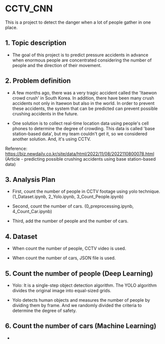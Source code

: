 # CCTV_CNN

This is a project to detect the danger when a lot of people gather in one place.

## 1. Topic description

+ The goal of this project is to predict pressure accidents in advance when enormous people are concentrated considering the number of people and the direction of their movement.

## 2. Problem definition

+ A few months ago, there was a very tragic accident called the 'Itaewon crowd crush' in South Korea. In addition, there have been many crush accidents not only in Itaewon but also in the world. In order to prevent these accidents, the system that can be predicted can prevent possible crushing accidents in the future.

+ One solution is to collect real-time location data using people's cell phones to determine the degree of crowding. This data is called 'base station-based data', but my team couldn't get it, so we considered another solution. And, it's using CCTV.

Reference: https://biz.newdaily.co.kr/site/data/html/2022/11/08/2022110800078.html (Article - predicting possible crushing accidents using base station-based data)

## 3. Analysis Plan

+ First, count the number of people in CCTV footage using yolo technique. (1_Dataset.ipynb, 2_Yolo.ipynb, 3_Count_People.ipynb)

+ Second, count the number of cars. (0_preprocessing.ipynb, 4_Count_Car.ipynb)

+ Third, add the number of people and the number of cars.

## 4. Dataset

+ When count the number of people, CCTV video is used.

+ When count the number of cars, JSON file is used.

## 5. Count the number of people (Deep Learning)

+ Yolo: It is a single-step object detection algorithm. The YOLO algorithm divides the original image into equal-sized grids.

+ Yolo detects human objects and measures the number of people by dividing them by frame. And we randomly divided the criteria to determine the degree of safety.

## 6. Count the number of cars (Machine Learning)

+ 
